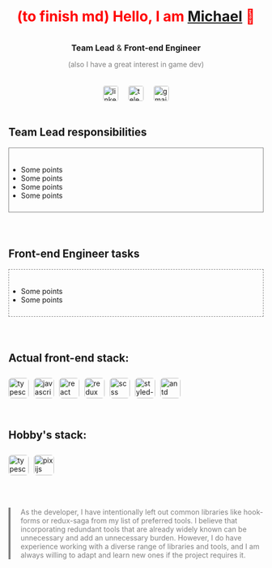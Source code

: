 <h1 class="title" style="color: red;" align="right">(to finish md) Hello, I am <a href="https://www.linkedin.com/in/lomeat" target="_blank">Michael</a> 👋</h1>

<div class="container">
  <p class="profession"><strong>Team Lead</strong> & <strong>Front-end Engineer</strong></p>
  <p class="profession-small">(also I have a great interest in game dev)</p>
</div>

<div class="offend-20"></div>

<div class="social">
  <a href="https://www.linkedin.com/in/lomeat" target="_blank">
    <img src="https://cdn-icons-png.flaticon.com/512/174/174857.png" alt="linkedin"/>
  </a>
  <a href="https://t.me/lomeat" target="_blank">
    <img src="https://upload.wikimedia.org/wikipedia/commons/thumb/8/82/Telegram_logo.svg/512px-Telegram_logo.svg.png" alt="telegram"/>
  </a>
  <a href="mailto:lom3at@gmail.com" target="_blank">
    <img src="https://upload.wikimedia.org/wikipedia/commons/thumb/7/7e/Gmail_icon_%282020%29.svg/2560px-Gmail_icon_%282020%29.svg.png" alt="gmail"/>
  </a>
</div>

<div class="offend-20"></div>

<h2 class="block-title">Team Lead responsibilities</h2>
<div class="block">
  <ul>
    <li>Some points</li>
    <li>Some points</li>
    <li>Some points</li>
    <li>Some points</li>
  </ul>
</div>

<div class="offend-40"></div>

<h2 class="block-title">Front-end Engineer tasks</h2>
<div class="block" style="border-style: dashed;">
  <ul>
    <li>Some points</li>
    <li>Some points</li>
  </ul>
</div>

<div class="offend-40"></div>

<h2 class="block-title">Actual front-end stack:</h2>
<div class="stack" >
  <img src="https://upload.wikimedia.org/wikipedia/commons/thumb/4/4c/Typescript_logo_2020.svg/1200px-Typescript_logo_2020.svg.png" alt="typescript"/>
  <img src="https://cdn-icons-png.flaticon.com/512/5968/5968292.png" alt="javascript"/>
  <img src="https://cdn1.iconfinder.com/data/icons/programing-development-8/24/react_logo-512.png" alt="react"/>
  <img src="https://uxwing.com/wp-content/themes/uxwing/download/brands-and-social-media/redux-icon.png" alt="redux"/>
  <img src="https://cdn-icons-png.flaticon.com/512/5968/5968358.png" alt="scss"/>
  <img src="https://www.daggala.com/static/228867c3668e439101821568a8a03b54/19ca5/sc.png" alt="styled-components"/>
  <img src="https://static-00.iconduck.com/assets.00/ant-design-icon-512x512-ncocfg8e.png" alt="antd"/>
</div>

<div class="offend-20"></div>

<h2 class="block-title">Hobby's stack:</h2>
<div class="stack" >
  <img src="https://upload.wikimedia.org/wikipedia/commons/thumb/4/4c/Typescript_logo_2020.svg/1200px-Typescript_logo_2020.svg.png" alt="typescript"/>
  <img src="https://www.svgrepo.com/download/354188/pixijs.svg" alt="pixijs"/>
</div>

<div class="offend-40"></div>

<p class="quote">As the developer, I have intentionally left out common libraries like hook-forms or redux-saga from my list of preferred tools. I believe that incorporating redundant tools that are already widely known can be unnecessary and add an unnecessary burden. However, I do have experience working with a diverse range of libraries and tools, and I am always willing to adapt and learn new ones if the project requires it.</p>

<div class="offend-40"></div>

<style>
  .title {
    text-align: center;
  }

  .container {
    align-items: center;
    display: flex;
    flex-direction: column;
  }

  .profession {
    font-size: 16px;
    margin-bottom: 0;
  }
  
  .profession-small {
    color: gray;
  }

  .offend-40 {
    height: 40px;
  }

  .offend-20 {
    height: 20px;
  }

  .social {
    display: flex;
    gap: 20px;
    justify-content: center;
  }

  .social a, .social img {
    width: 30px;
    height: 30px;
    border-radius: 4px;
  }

  .border-dotted {
    border-style: dotted;
  }

  .block {
    border: 1px solid gray;
    padding: 20px 0 10px 0;
  }

  .stack {
    padding: 10px 0;
    display: flex;
    gap: 10px;
  }

  .stack img {
    width: 40px;
    height: 40px;
    border-radius: 6px;
  }

  .quote {
    padding-left: 20px;
    border-left: 4px solid gray;
    color: gray;
  }
</style>


<!-- ### :chart_with_upwards_trend: Stats -->
